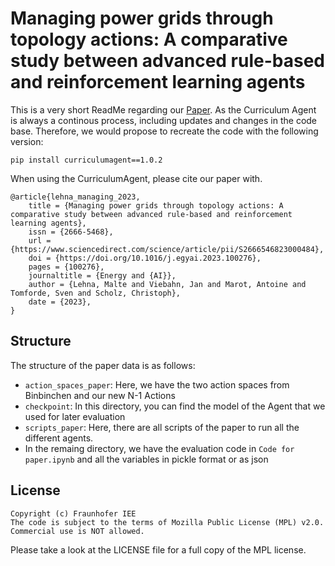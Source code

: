 Managing power grids through topology actions: A comparative study between advanced rule-based and reinforcement learning agents
===============

This is a very short ReadMe regarding  our 
[Paper](https://www.sciencedirect.com/science/article/pii/S2666546823000484). As the Curriculum Agent is always a continous process, including 
updates and changes in the code base. Therefore, we would propose to recreate the code with the following version: 

```
pip install curriculumagent==1.0.2
```
When using the CurriculumAgent, please cite our paper with.
```
@article{lehna_managing_2023,
	title = {Managing power grids through topology actions: A comparative study between advanced rule-based and reinforcement learning agents},
	issn = {2666-5468},
	url = {https://www.sciencedirect.com/science/article/pii/S2666546823000484},
	doi = {https://doi.org/10.1016/j.egyai.2023.100276},
	pages = {100276},
	journaltitle = {Energy and {AI}},
	author = {Lehna, Malte and Viebahn, Jan and Marot, Antoine and Tomforde, Sven and Scholz, Christoph},
	date = {2023},
}
```

Structure
-------
The structure of the paper data is as follows: 
- ```action_spaces_paper```: Here, we have the two action spaces from Binbinchen and our new N-1 Actions
- ```checkpoint```: In this directory, you can find the model of the Agent that we used for later evaluation
- ```scripts_paper```: Here, there are all scripts of the paper to run all the different agents. 
- In the remaing directory, we have the evaluation code in ```Code for paper.ipynb``` and all the variables 
  in pickle format or as json 

License
-------

```
Copyright (c) Fraunhofer IEE
The code is subject to the terms of Mozilla Public License (MPL) v2.0.
Commercial use is NOT allowed.
```

Please take a look at the LICENSE file for a full copy of the MPL license.
